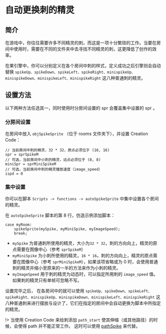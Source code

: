 # 自动更换刺的精灵

## 简介

在游戏中，你往往需要许多不同精灵的刺，而这是一项十分繁琐的工作。当要在房间中使用时，需要在不同的文件夹中去寻找不同精灵的刺，这更降低了创作的效率。

在果引擎中，你可以分别定义在各个房间中刺的样式，定义成功之后引擎则会自动替换 `spikeUp、spikeDown、spikeLeft、spikeRight、minispikeUp、minispikeDown、minispikeLeft、minispikeRight` 这八种普通刺的精灵。

## 设置方法

以下两种方法任选其一，同时使用时分房间设置的 spr 会覆盖集中设置的 spr 。

### 分房间设置

在房间中放入 `objSpikeSprite` （位于 rooms 文件夹下），并设置 Creation Code：

```gml
// 当前房间中刺的精灵，32 * 32，原点必须位于 (16, 16)
spr = sprSpikeM
// 可选，当前房间中小刺的精灵，远点必须位于 (8, 8)
miniSpr = sprMiniSpikeM
// 可选，当前房间中刺的精灵播放速度（image_speed）
ispd = 0
```

### 集中设置

你可以在脚本 `Scripts -> functions -> autoSpikeSprite` 中集中设置各个房间的精灵。

在 `autoSpikeSprite` 脚本的第 8 行，仿造示例添加脚本：

```gml
case myRoom:
    spikeSprite(mySpike, myMiniSpike, myImageSpeed);
    break;
```

- `mySpike` 为普通刺所使用的精灵，大小为`32 * 32`，刺的方向向上，精灵的原点需要在图像中心（参考 `sprSpikeM`）
- `myMiniSpike` 为小刺所使用的精灵，`16 * 16`，刺的方向向上，精灵的原点需要在图像中心（参考 `sprMiniSpikeM`），如果该项省略或为 0 时，会使用普通刺的精灵并缩小至原来的一半的方法来作为小刺的精灵。
- `myImageSpeed` 用于刺的精灵为动态时，可以指定所用刺的 `image_speed` 值。如果刺的精灵只有单帧可忽略不写。

设置完毕之后， 在各房间中的就可以使用 `spikeUp、spikeDown、spikeLeft、spikeRight、minispikeUp、minispikeDown、minispikeLeft、minispikeRight` 这八种普通刺来进行摆放与设计了，它们在指定的房间中会自动更换为脚本中所指定的精灵。

!> 当使用 Creation Code 来给刺添加 `path_start` 使其伸缩（或其他路径）的时候，会使得 path 并不能正常工作。 这时可以使用 [pathSpike](objectref?id=pathspike) 来代替。
